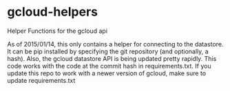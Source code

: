 # gcloud-helpers
Helper Functions for the gcloud api

As of 2015/01/14, this only contains a helper
for connecting to the datastore. It can be pip installed
by specifying the git repository (and optionally, a hash).
Also, the gcloud datastore API is being updated pretty rapidly.
This code works with the code at the commit hash
in requirements.txt. If you update this repo to work
with a newer version of gcloud, make sure to update
requirements.txt
